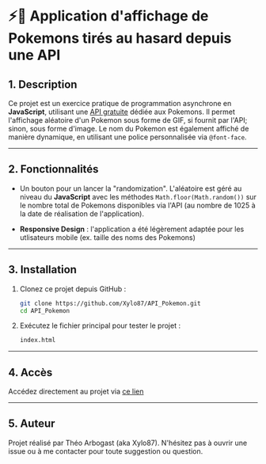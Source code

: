 # ⚡🐛 Application d'affichage de Pokemons tirés au hasard depuis une API

## 1. Description 
Ce projet est un exercice pratique de programmation asynchrone en **JavaScript**, utilisant une [API gratuite](https://pokeapi.co/) dédiée aux Pokemons.
Il permet l'affichage aléatoire d'un Pokemon sous forme de GIF, si fournit par l'API; sinon, sous forme d'image.
Le nom du Pokemon est également affiché de manière dynamique, en utilisant une police personnalisée via `@font-face`.

---

## 2. Fonctionnalités
- Un bouton pour un lancer la "randomization".
L'aléatoire est géré au niveau du **JavaScript** avec les méthodes `Math.floor(Math.random())` sur le nombre total de Pokemons disponibles via l'API (au nombre de 1025 à la date de réalisation de l'application).

- **Responsive Design** : l'application a été légèrement adaptée pour les utlisateurs mobile (ex. taille des noms des Pokemons)

---

## 3. Installation

1. Clonez ce projet depuis GitHub :
   ```bash
   git clone https://github.com/Xylo87/API_Pokemon.git
   cd API_Pokemon
   ```
   
2. Exécutez le fichier principal pour tester le projet :
   ```bash
   index.html
   ```

---

## 4. Accès

Accédez directement au projet via [ce lien](https://xylo87.github.io/API_Pokemon/)

---

## 5. Auteur
Projet réalisé par Théo Arbogast (aka Xylo87).
N'hésitez pas à ouvrir une issue ou à me contacter pour toute suggestion ou question.
